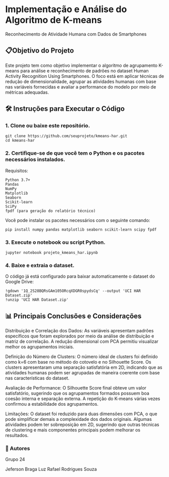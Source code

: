 # Implementação e Análise do Algoritmo de K-means
Reconhecimento de Atividade Humana com Dados de Smartphones


## 📋Objetivo do Projeto

Este projeto tem como objetivo implementar o algoritmo de agrupamento K-means para análise e reconhecimento de padrões no dataset Human Activity Recognition Using Smartphones. O foco está em aplicar técnicas de redução de dimensionalidade, agrupar as atividades humanas com base nas variáveis fornecidas e avaliar a performance do modelo por meio de métricas adequadas.

## 🛠️ Instruções para Executar o Código

### 1. Clone ou baixe este repositório.

    git clone https://github.com/seuprojeto/kmeans-har.git
    cd kmeans-har

### 2. Certifique-se de que você tem o Python e os pacotes necessários instalados.

Requisitos:

    Python 3.7+
    Pandas
    NumPy
    Matplotlib
    Seaborn
    Scikit-learn
    SciPy
    fpdf (para geração do relatório técnico)

Você pode instalar os pacotes necessários com o seguinte comando:

    pip install numpy pandas matplotlib seaborn scikit-learn scipy fpdf

### 3. Execute o notebook ou script Python.

    jupyter notebook projeto_kmeans_har.ipynb

### 4. Baixe e extraia o dataset.

O código já está configurado para baixar automaticamente o dataset do Google Drive:

    !gdown '1Q_2S28BQRsGAm105ORcqXDGR0spydsCq' --output 'UCI HAR Dataset.zip'
    !unzip 'UCI HAR Dataset.zip'

## 📊 Principais Conclusões e Considerações

Distribuição e Correlação dos Dados:
    As variáveis apresentam padrões específicos que foram explorados por meio da análise de distribuição e matriz de correlação.
    A redução dimensional com PCA permitiu visualizar melhor os agrupamentos iniciais.

Definição do Número de Clusters:
    O número ideal de clusters foi definido como k=6 com base no método do cotovelo e no Silhouette Score.
    Os clusters apresentaram uma separação satisfatória em 2D, indicando que as atividades humanas podem ser agrupadas de maneira coerente com base nas   características do dataset.

Avaliação de Performance:
    O Silhouette Score final obteve um valor satisfatório, sugerindo que os agrupamentos formados possuem boa coesão interna e separação externa.
    A repetição do K-means várias vezes confirmou a estabilidade dos agrupamentos.

Limitações:
    O dataset foi reduzido para duas dimensões com PCA, o que pode simplificar demais a complexidade dos dados originais.
    Algumas atividades podem ter sobreposição em 2D, sugerindo que outras técnicas de clustering e mais componentes principais podem melhorar os resultados.

### 👥 Autores

Grupo 24

Jeferson Braga Luz
Rafael Rodrigues Souza
